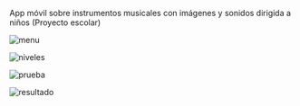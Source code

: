 App móvil sobre instrumentos musicales con imágenes y sonidos dirigida a niños (Proyecto escolar) 

![menu](https://github.com/MrPatoCode/instrumentos-musicales/assets/147260416/5ff1cd9c-f9d3-40d3-bc16-2b14b798b945)

![niveles](https://github.com/MrPatoCode/instrumentos-musicales/assets/147260416/86ab4b56-3b35-4d5e-b247-3835da589886)

![prueba](https://github.com/MrPatoCode/instrumentos-musicales/assets/147260416/5a903515-60d0-4b77-aac7-32d7055cf6a6)

![resultado](https://github.com/MrPatoCode/instrumentos-musicales/assets/147260416/efbe9934-3c38-4323-a5e4-a1e93cff268a)


